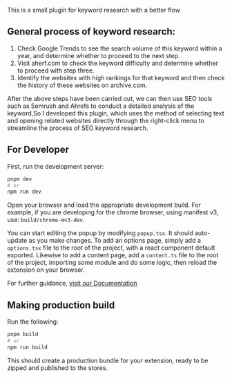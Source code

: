 This is a small plugin for keyword research with a better flow

## General process of keyword research:

1. Check Google Trends to see the search volume of this keyword within a year, and determine whether to proceed to the next step.
2. Visit aherf.com to check the keyword difficulty and determine whether to proceed with step three.
3. Identify the websites with high rankings for that keyword and then check the history of these websites on archive.com.

After the above steps have been carried out, we can then use SEO tools such as Semrush and Ahrefs to conduct a detailed analysis of the keyword,So I developed this plugin, which uses the method of selecting text and opening related websites directly through the right-click menu to streamline the process of SEO keyword research.

## For Developer

First, run the development server:

```bash
pnpm dev
# or
npm run dev
```

Open your browser and load the appropriate development build. For example, if you are developing for the chrome browser, using manifest v3, use: `build/chrome-mv3-dev`.

You can start editing the popup by modifying `popup.tsx`. It should auto-update as you make changes. To add an options page, simply add a `options.tsx` file to the root of the project, with a react component default exported. Likewise to add a content page, add a `content.ts` file to the root of the project, importing some module and do some logic, then reload the extension on your browser.

For further guidance, [visit our Documentation](https://docs.plasmo.com/)

## Making production build

Run the following:

```bash
pnpm build
# or
npm run build
```

This should create a production bundle for your extension, ready to be zipped and published to the stores.
